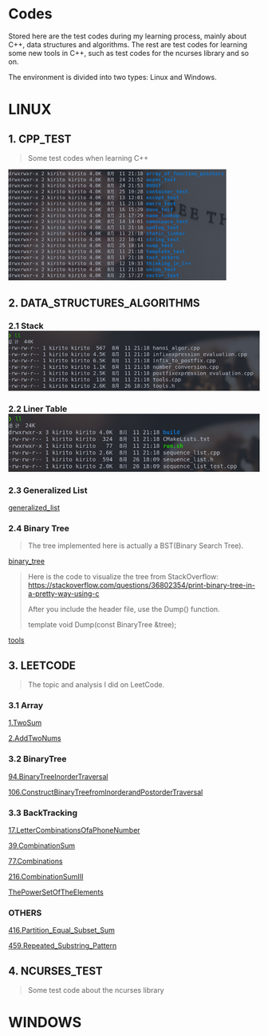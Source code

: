 # Codes
Stored here are the test codes during my learning process, mainly about C++, data structures and algorithms. The rest are test codes for learning some new tools in C++, such as test codes for the ncurses library and so on.

The environment is divided into two types: Linux and Windows.

# LINUX

## 1. CPP_TEST

> Some test codes when learning C++

<img src="assets/image-20230826183808830.png" alt="image-20230826183808830" style="zoom:50%;" />

## 2. DATA_STRUCTURES_ALGORITHMS

### 2.1 Stack![image-20230826183911329](assets/image-20230826183911329.png)

### 2.2 Liner Table![image-20230826183954661](assets/image-20230826183954661.png)

### 2.3 Generalized List

[generalized_list](./LINUX/DATA_STRUCTURES_ALGORITHMS/GENERALIZED_LIST/linked_list/generalized_list.h)

### 2.4 Binary Tree

> The tree implemented here is actually a BST(Binary Search Tree).

[binary_tree](./LINUX/DATA_STRUCTURES_ALGORITHMS/BINARY_TREE/binary_tree/binary_tree.h)

> Here is the code to visualize the tree from StackOverflow: https://stackoverflow.com/questions/36802354/print-binary-tree-in-a-pretty-way-using-c
>
> After you include the header file, use the Dump() function.
>
> template <typename T> void Dump(const BinaryTree<T> &tree);

[tools](./LINUX/DATA_STRUCTURES_ALGORITHMS/BINARY_TREE/binary_tree/tools.h)

## 3. LEETCODE

> The topic and analysis I did on LeetCode.
>

### 3.1 Array

[1.TwoSum](./LINUX/LEET_CODE/Array/1.TwoSum/TwoSum.cpp)

[2.AddTwoNums](./LINUX/LEET_CODE/Array/2.AddTwoNums/AddTwoNums.cpp)

### 3.2 BinaryTree

[94.BinaryTreeInorderTraversal](./LINUX/LEET_CODE/BinaryTree/94.BinaryTreeInorderTraversal/main.cpp)

[106.ConstructBinaryTreefromInorderandPostorderTraversal](./LINUX/LEET_CODE/BinaryTree/106.ConstructBinaryTreefromInorderandPostorderTraversal/main.cpp)

### 3.3 BackTracking

[17.LetterCombinationsOfaPhoneNumber](./LINUX/LEET_CODE/BackTracking/17.LetterCombinationsOfaPhoneNumber/main.cpp)

[39.CombinationSum](./LINUX/LEET_CODE/BackTracking/39.CombinationSum/main.cpp)

[77.Combinations](./LINUX/LEET_CODE/BackTracking/77.Combinations/main.cpp)

[216.CombinationSumIII](./LINUX/LEET_CODE/BackTracking/216.CombinationSumIII/main.cpp)

[ThePowerSetOfTheElements](./LINUX/LEET_CODE/BackTracking/ThePowerSetOfTheElements/main.cpp)

### OTHERS

[416.Partition_Equal_Subset_Sum](./LINUX/LEET_CODE/Problems/416.Partition_Equal_Subset_Sum/main.cpp)

[459.Repeated_Substring_Pattern](./LINUX/LEET_CODE/Problems/459.Repeated_Substring_Pattern/main.cpp)

## 4. NCURSES_TEST

> Some test code about the ncurses library



# WINDOWS


